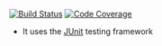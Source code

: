 [![Build Status](https://app.travis-ci.com/gptshubham595/avl_java_travis_cli.svg?branch=main)](https://app.travis-ci.com/gptshubham595/avl_java_travis_cli)
[![Code Coverage](https://codecov.io/github/gptshubham595/avl_java_travis_cli/branch/main/graph/badge.svg)](https://codecov.io/gh/gptshubham595/avl_java_travis_cli)

- It uses the [JUnit](https://junit.org) testing framework





